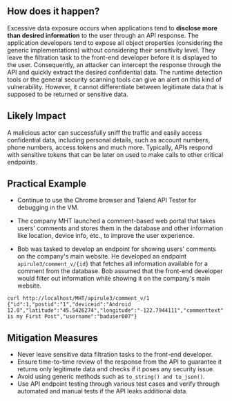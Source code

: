 
## **How does it happen?**

Excessive data exposure occurs when applications tend to **disclose more than desired information** to the user through an API response. The application developers tend to expose all object properties (considering the generic implementations) without considering their sensitivity level. They leave the filtration task to the front-end developer before it is displayed to the user. Consequently, an attacker can intercept the response through the API and quickly extract the desired confidential data. The runtime detection tools or the general security scanning tools can give an alert on this kind of vulnerability. However, it cannot differentiate between legitimate data that is supposed to be returned or sensitive data. 

## **Likely Impact** 

A malicious actor can successfully sniff the traffic and easily access confidential data, including personal details, such as account numbers, phone numbers, access tokens and much more. Typically, APIs respond with sensitive tokens that can be later on used to make calls to other critical endpoints.

## Practical Example  

-   Continue to use the Chrome browser and Talend API Tester for debugging in the VM.  
    
-   The company MHT launched a comment-based web portal that takes users' comments and stores them in the database and other information like location, device info, etc., to improve the user experience.  
    
-   Bob was tasked to develop an endpoint for showing users' comments on the company's main website. He developed an endpoint `apirule3/comment_v/{id}` that fetches all information available for a comment from the database. Bob assumed that the front-end developer would filter out information while showing it on the company's main website.

```
curl http://localhost/MHT/apirule3/comment_v/1
{"id":1,"postid":"1","deviceid":"Android 12.0","latitude":"45.5426274","longitude":"-122.7944111","commenttext":"This is my First Post","username":"baduser007"}
```


## **Mitigation Measures** 

-   Never leave sensitive data filtration tasks to the front-end developer. 
-   Ensure time-to-time review of the response from the API to guarantee it returns only legitimate data and checks if it poses any security issue. 
-   Avoid using generic methods such as `to_string() and to_json()`. 
-   Use API endpoint testing through various test cases and verify through automated and manual tests if the API leaks additional data.